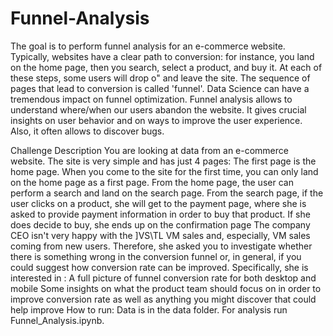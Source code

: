 # Funnel-Analysis
The goal is to perform funnel analysis for an e-commerce website. Typically, websites have a clear path to conversion: for instance, you land on the home page, then you search, select a product, and buy it. At each of these steps, some users will drop o" and leave the site. The sequence of pages that lead to conversion is called 'funnel'. Data Science can have a tremendous impact on funnel optimization. Funnel analysis allows to understand where/when our users abandon the website. It gives crucial insights on user behavior and on ways to improve the user experience. Also, it often allows to discover bugs.

Challenge Description You are looking at data from an e-commerce website. The site is very simple and has just 4 pages: The first page is the home page. When you come to the site for the first time, you can only land on the home page as a first page. From the home page, the user can perform a search and land on the search page. From the search page, if the user clicks on a product, she will get to the payment page, where she is asked to provide payment information in order to buy that product. If she does decide to buy, she ends up on the confirmation page The company CEO isn't very happy with the ]VS\TL VM sales and, especially, VM sales coming from new users. Therefore, she asked you to investigate whether there is something wrong in the conversion funnel or, in general, if you could suggest how conversion rate can be improved. Specifically, she is interested in : A full picture of funnel conversion rate for both desktop and mobile Some insights on what the product team should focus on in order to improve conversion rate as well as anything you might discover that could help improve
How to run: Data is in the data folder. For analysis run Funnel_Analysis.ipynb.
